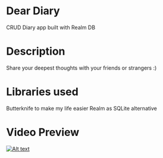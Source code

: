# Dear Diary
CRUD Diary app built with Realm DB

# Description
Share your deepest thoughts with your friends or strangers :)

# Libraries used
Butterknife to make my life easier
Realm as SQLite alternative

# Video Preview

[![Alt text](https://img.youtube.com/vi/1MZgPvpXc44/0.jpg)](https://youtu.be/1MZgPvpXc44)
